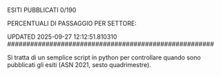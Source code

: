 ESITI PUBBLICATI 0/190 

PERCENTUALI DI PASSAGGIO PER SETTORE:

UPDATED 2025-09-27 12:12:51.810310
###################################################### 

Si tratta di un semplice script in python per controllare quando sono pubblicati gli esiti (ASN 2021, sesto quadrimestre).

